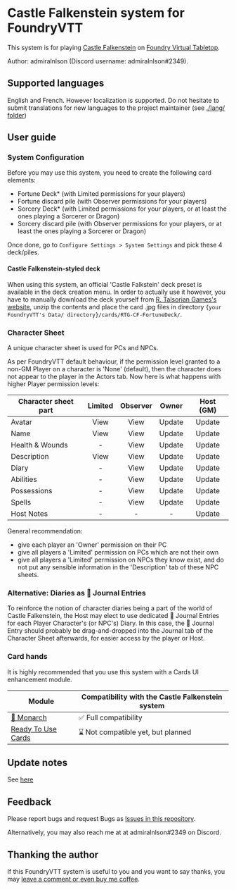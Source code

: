 # Castle Falkenstein system for FoundryVTT

This system is for playing [Castle Falkenstein](https://talsorianstore.com/collections/castle-falkenstein) on [Foundry Virtual Tabletop](https://foundryvtt.com/).

Author: admiralnlson (Discord username: admiralnlson#2349).

## Supported languages
English and French.
However localization is supported. Do not hesitate to submit translations for new languages to the project maintainer (see [./lang/ folder](./lang/))


## User guide

### System Configuration
Before you may use this system, you need to create the following card elements:
- Fortune Deck* (with Limited permissions for your players)
- Fortune discard pile (with Observer permissions for your players)
- Sorcery Deck* (with Limited permissions for your players, or at least the ones playing a Sorcerer or Dragon)
- Sorcery discard pile (with Observer permissions for your players, or at least the ones playing a Sorcerer or Dragon)

Once done, go to `Configure Settings > System Settings` and pick these 4 deck/piles.

#### Castle Falkenstein-styled deck
When using this system, an official 'Castle Falkstein' deck preset is available in the deck creation menu.
In order to actually use it however, you have to manually download the deck yourself from [R. Talsorian Games's website](https://rtalsoriangames.com/2020/07/24/falkenstein-friday-the-fortune-deck/), unzip the contents and place the card .jpg files in directory `{your FoundryVTT's Data/ directory}/cards/RTG-CF-FortuneDeck/`.

### Character Sheet
A unique character sheet is used for PCs and NPCs.

As per FoundryVTT default behaviour, if the permission level granted to a non-GM Player on a character is 'None' (default), then the character does not appear to the player in the Actors tab.
Now here is what happens with higher Player permission levels:

| Character sheet part | Limited | Observer | Owner  | Host (GM) |
|----------------------|:-------:|:--------:|:------:|:---------:|
| Avatar               | View    | View     | Update | Update    |
| Name                 | View    | View     | Update | Update    |
| Health & Wounds      | -       | View     | Update | Update    |
| Description          | View    | View     | Update | Update    |
| Diary                | -       | View     | Update | Update    |
| Abilities            | -       | View     | Update | Update    |
| Possessions          | -       | View     | Update | Update    |
| Spells               | -       | View     | Update | Update    |
| Host Notes           | -       | -        | -      | Update    |

General recommendation:
- give each player an 'Owner' permission on their PC
- give all players a 'Limited' permission on PCs which are not their own
- give all players a 'Limited' permission on NPCs they know exist, and do not put any sensible information in the 'Description' tab of these NPC sheets.

### Alternative: Diaries as 📖 Journal Entries
To reinforce the notion of character diaries being a part of the world of Castle Falkenstein, the Host may elect to use dedicated 📖 Journal Entries for each Player Character's (or NPC's) Diary.
In this case, the 📖 Journal Entry should probably be drag-and-dropped into the Journal tab of the Character Sheet afterwards, for easier access by the player or Host.

### Card hands
It is highly recommended that you use this system with a Cards UI enhancement module.

| Module                                                                   | Compatibility with the Castle Falkenstein system |
|--------------------------------------------------------------------------|--------------------------------------------------|
| [🦋 Monarch](https://foundryvtt.com/packages/monarch)                    | ✅ Full compatibility                           |
| [Ready To Use Cards](https://foundryvtt.com/packages/ready-to-use-cards) | ⌛ Not compatible yet, but planned               |

## Update notes
See [here](./CHANGELOG.md)

## Feedback
Please report bugs and request Bugs as [Issues in this repository](https://github.com/admiralnlson/castle-falkenstein-foundryvtt/issues).

Alternatively, you may also reach me at at admiralnlson#2349 on Discord.

## Thanking the author
If this FoundryVTT system is useful to you and you want to say thanks, you may [leave a comment or even buy me coffee](https://ko-fi.com/admiralnlson).

